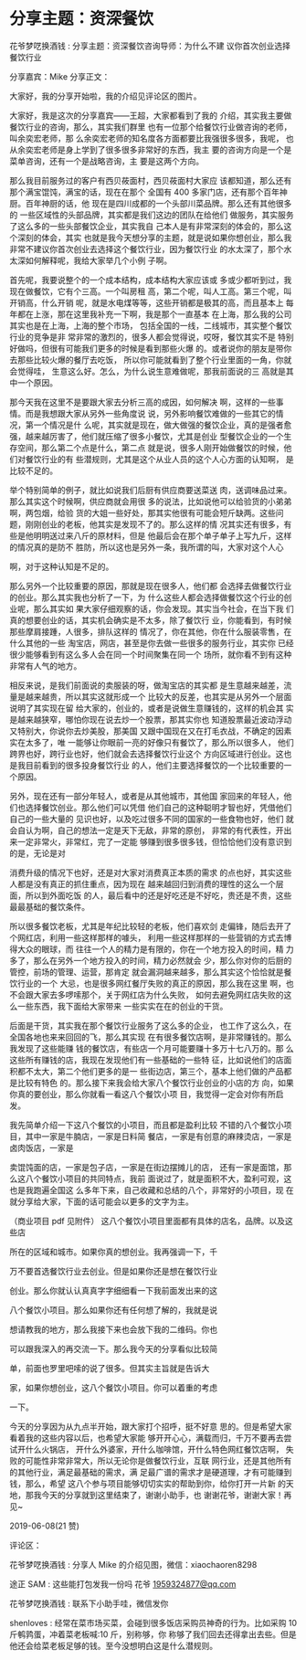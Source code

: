 # 分享主题：资深餐饮

花爷梦呓换酒钱 : 分享主题：资深餐饮咨询导师：为什么不建 议你首次创业选择餐饮行业

分享嘉宾：Mike 分享正文：

大家好，我的分享开始啦，我的介绍见评论区的图片。

大家好，我是这次的分享嘉宾——王超，大家都看到了我的 介绍，其实我主要做餐饮行业的咨询，那么，其实我们群里 也有一位那个给餐饮行业做咨询的老师，叫余奕宏老师，那 么余奕宏老师的知名度各方面都要比我强很多很多，我呢， 也从余奕宏老师是身上学到了很多很多非常好的东西，我主 要的咨询方向是一个是菜单咨询，还有一个是战略咨询，主 要是这两个方向。

那么我目前服务过的客户有西贝莜面村，西贝莜面村大家应 该都知道，那么还有那个满宝馄饨，满宝的话，现在在那个 全国有 400 多家门店，还有那个百年神厨。百年神厨的话，他 现在是四川成都的一个头部川菜品牌。那么还有其他很多的 一些区域性的头部品牌，其实都是我们这边的团队在给他们 做服务，其实服务了这么多的一些头部餐饮企业，其实我自 己本人是有非常深刻的体会的，那么这个深刻的体会，其实 也就是我今天想分享的主题，就是说如果你想创业，那么我 非常不建议你首次创业去选择这个餐饮行业，因为餐饮行业 的水太深了，那个水太深如何解释呢，我给大家举几个小例 子啊。

首先呢，我要说整个的一个成本结构，成本结构大家应该或 多或少都听到过，我现在做餐饮，它有个三高。一个叫房租 高，第二个呢，叫人工高。第三个呢，叫开销高，什么开销 呢，就是水电煤等等，这些开销都是极其的高，而且基本上 每年都在上涨，那在这里我补充一下啊，我是那个一直基本 在上海，那么我的公司其实也是在上海，上海的整个市场， 包括全国的一线，二线城市，其实整个餐饮行业的竞争是非 常非常的激烈的，很多人都会觉得说，哎呀，餐饮其实不是 特别好做吗，但很有可能我们更多的时候是看到那些火爆 的。或者说你的朋友是带你去那些比较火爆的餐厅去吃饭， 所以你可能就看到了整个行业里面的一角，你就会觉得哇， 生意这么好。怎么，为什么说生意难做呢，那我前面说的三 高就是其中一个原因。

那今天我在这里不是要跟大家去分析三高的成因，如何解决 啊，这样的一些事情。而是我想跟大家从另外一些角度说 说，另外影响餐饮难做的一些其它的情况，第一个情况是什 么呢，其实就是现在，做大做强的餐饮企业，真的是强者愈 强，越来越厉害了，他们就压缩了很多小餐饮，尤其是创业 型餐饮企业的一个生存空间，那么第二个点是什么，第二点 就是说，很多人刚开始做餐饮的时候，他们对餐饮行业的有 些潜规则，尤其是这个从业人员的这个人心方面的认知啊， 是比较不足的。

举个特别简单的例子，就比如说我们后厨有供应商要送菜送 肉，送调味品过来。那么其实这个时候啊，供应商就会用很 多的说法，比如说他可以给验货的小弟弟啊，两包烟，给验 货的大姐一些好处，那其实他很有可能会短斤缺两。这些问 题，刚刚创业的老板，他其实是发现不了的。那么这样的情 况其实还有很多，有些是他明明送过来八斤的原材料，但是 他最后会在那个单子单子上写九斤，这样的情况真的是防不 胜防，所以这也是另外一条，我所谓的叫，大家对这个人心

啊，对于这种认知是不足的。

那么另外一个比较重要的原因，那就是现在很多人，他们都 会选择去做餐饮行业的创业。那么其实我也分析了一下，为 什么这些人都会选择做餐饮这个行业的创业呢，那么其实如 果大家仔细观察的话，你会发现。其实当今社会，在当下我 们真的想要创业的话，其实机会确实是不太多，除了餐饮行 业，你能看到，有时候那些摩肩接踵，人很多，排队这样的 情况了，你在其他，你在什么服装零售，在什么其他的一些 淘宝店，网店，甚至是你去做一些很多的服务行业，其实你 已经很少能够看到有这么多人会在同一个时间聚集在同一个 场所，就你看不到有这种非常有人气的地方。

相反来说，是我们前面说的卖服装的呀，做淘宝店的其实都 是生意越来越差，流量是越来越贵，所以其实这就形成一个 比较大的反差，也其实是从另外一个层面说明了其实现在留 给大家的，创业的，或者是说做生意赚钱的，这样的机会其 实是越来越狭窄，哪怕你现在说去炒一个股票，那其实你也 知道股票最近波动浮动又特别大，你说你去炒美股，那美国 又跟中国现在又在打毛衣战，不确定的因素实在太多了，唯 一能够让你眼前一亮的好像只有餐饮了，那么所以很多人， 他们跨界也好，跨行业也好，他们就会去选择餐饮行业这个 方向区域进行创业。这也是我目前看到的很多投身餐饮行业 的人，他们主要选择餐饮的一个比较重要的一个原因。

另外，现在还有一部分年轻人，或者是从其他城市，其他国 家回来的年轻人，他们也选择餐饮创业。那么他们可以凭借 他们自己的这种聪明才智也好，凭借他们自己的一些大量的 见识也好，以及吃过很多不同的国家的一些食物也好，他们 就会自认为啊，自己的想法一定是天下无敌，非常的原创， 非常的有代表性，开出来一定非常火，非常红，完了一定能 够赚到很多很多钱，但恰恰他们没有意识到的是，无论是对

消费升级的情况下也好，还是对大家对消费真正本质的需求 的点也好，其实这些人都是没有真正的抓住重点，因为现在 越来越回归到消费的理性的这么一个层面，所以到外面吃饭 的人，最后看中的还是好吃还是不好吃，贵还是不贵，这些 最最基础的餐饮条件。

所以很多餐饮老板，尤其是年纪比较轻的老板，他们喜欢剑 走偏锋，随后去开了个网红店，利用一些这样那样的噱头， 利用一些这样那样的一些营销的方式去博得大众的眼球，而 往往一个人的精力是有限的，你在一个地方投入的时间，精 力多了，那么在另外一个地方投入的时间，精力必然就会 少，那么你对你的后厨的管控，前场的管理、运营，那肯定 就会漏洞越来越多，那么其实这个恰恰就是餐饮行业的一个 大忌，也是很多网红餐厅失败的真正的原因，那么我在这里 啊，也不会跟大家去多啰嗦那个，关于网红店为什么失败， 如何去避免网红店失败的这么一些东西，我下面给大家带来 一些实实在在的创业的干货。

后面是干货，其实我在那个餐饮行业服务了这么多的企业， 也工作了这么久，在全国各地也来来回回的飞，那么其实现 在有很多餐饮店啊，是非常赚钱的。那么我发现了这些能赚 钱的餐饮店，有些店一个月可能要赚十多万十七八万的。那 么这些所有赚钱的店，我现在发现他们有一些基础的一些特 征，比如说他们的店面积都不太大，第二个他们更多的是一 些街边店，第三个，基本上他们做的产品都是比较有特色 的。那么接下来我会给大家八个餐饮行业创业的小店的方 向，如果你真的要创业，那么你就看一看这八个餐饮小项 目，我觉得一定会对你有所启发。

我先简单介绍一下这八个餐饮的小项目，而且都是盈利比较 不错的八个餐饮小项目，其中一家是牛腩店，一家是日料简 餐店，一家是有创意的麻辣烫店，一家是卤肉饭店，一家是

卖馄饨面的店，一家是包子店，一家是在街边摆摊儿的店， 还有一家是面馆，那么这八个餐饮小项目的共同特点，我前 面说过了，就是面积不大，盈利可观，这也是我跑遍全国这 么多年下来，自己收藏和总结的八个，非常好的小项目，现 在就分享给大家，下面的话可能会以更多的文字为主。

（商业项目 pdf 见附件） 这八个餐饮小项目里面都有具体的店名，品牌。以及这些店

所在的区域和城市。如果你真的想创业。我再强调一下，千

万不要首选餐饮行业去创业。但是如果你还是想在餐饮行业

创业。那么你就认认真真字字细细看一下我前面发出来的这

八个餐饮小项目。那么如果你还有任何想了解的，我就是说

想请教我的地方，那么我接下来也会放下我的二维码。你也

可以跟我深入的再交流一下。那么我今天的分享看似比较简

单，前面也罗里吧嗦的说了很多。但其实主旨就是告诉大

家，如果你想创业，这八个餐饮小项目。你可以着重的考虑

一下。

今天的分享因为从九点半开始，跟大家打个招呼，挺不好意 思的。但是希望大家看着我的这些内容以后，也希望大家能 够开开心心，满载而归，千万不要再去尝试开什么火锅店， 开什么外婆家，开什么咖啡馆，开什么特色网红餐饮店啊， 失败的可能性非常非常大，所以无论你是做餐饮行业，互联 网行业，还是其他所有的其他行业，满足最基础的需求，满 足最广谱的需求才是硬道理，才有可能赚到钱，那么，希望 这八个参与项目能够切切实实的帮助到你，给你打开一片新 的天地，那我今天的分享就到这里结束了，谢谢小助手，也 谢谢花爷，谢谢大家！再见~

2019-06-08(21 赞)

评论区：

花爷梦呓换酒钱 : 分享人 Mike 的介绍见图，微信：xiaochaoren8298

途正 SAM : 这些能打包发我一份吗 花爷 1959324877@qq.com

花爷梦呓换酒钱 : 联系下小助手哇，微信发你

shenloves : 经常在菜市场买菜，会碰到很多饭店采购员神奇的行为。比如采购 10 斤鹌鹑蛋，冲着菜老板喊:10 斤，别称够，你 称够了我们回去还得拿出去些。但是他还会给菜老板足够的钱。至今没想明白这是什么潜规则。